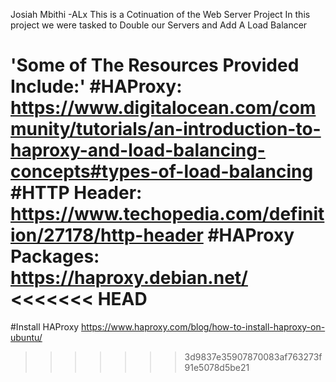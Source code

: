 Josiah Mbithi -ALx
This is a Cotinuation of the Web Server Project
In this project we were tasked to Double our Servers and Add A Load Balancer

'Some of The Resources Provided Include:'
#HAProxy: 
https://www.digitalocean.com/community/tutorials/an-introduction-to-haproxy-and-load-balancing-concepts#types-of-load-balancing
#HTTP Header: 
https://www.techopedia.com/definition/27178/http-header
#HAProxy Packages:
https://haproxy.debian.net/
<<<<<<< HEAD
=======
#Install HAProxy
https://www.haproxy.com/blog/how-to-install-haproxy-on-ubuntu/
>>>>>>> 3d9837e35907870083af763273f91e5078d5be21
